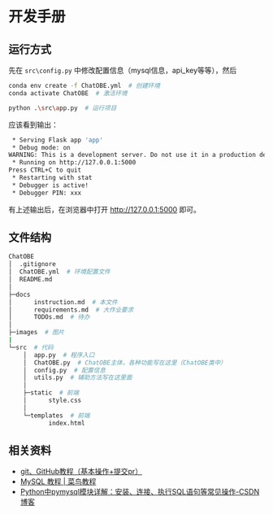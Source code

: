 # 开发手册

## 运行方式

先在 `src\config.py` 中修改配置信息（mysql信息，api_key等等），然后

```sh
conda env create -f ChatOBE.yml  # 创建环境
conda activate ChatOBE  # 激活环境

python .\src\app.py  # 运行项目
```

应该看到输出：

```sh
 * Serving Flask app 'app'
 * Debug mode: on
WARNING: This is a development server. Do not use it in a production deployment. Use a production WSGI server instead.
 * Running on http://127.0.0.1:5000
Press CTRL+C to quit
 * Restarting with stat
 * Debugger is active!
 * Debugger PIN: xxx
```

有上述输出后，在浏览器中打开 http://127.0.0.1:5000 即可。

## 文件结构

```sh
ChatOBE
│  .gitignore  
│  ChatOBE.yml  # 环境配置文件
│  README.md  
│  
├─docs
│      instruction.md  # 本文件
│      requirements.md  # 大作业要求
│      TODOs.md  # 待办
│
├─images  # 图片
|
└─src  # 代码
    │  app.py  # 程序入口
    │  ChatOBE.py  # ChatOBE主体，各种功能写在这里（ChatOBE类中）
    │  config.py  # 配置信息
    │  utils.py  # 辅助方法写在这里面
    │
    ├─static  # 前端
    │      style.css
    │
    └─templates  # 前端
           index.html
```

## 相关资料

- [git、GitHub教程（基本操作+提交pr）](https://blog.csdn.net/qq_39350172/article/details/125322895)
- [MySQL 教程 | 菜鸟教程](https://www.runoob.com/mysql/mysql-tutorial.html)
- [Python中pymysql模块详解：安装、连接、执行SQL语句等常见操作-CSDN博客](https://blog.csdn.net/qq_43341612/article/details/132113053)